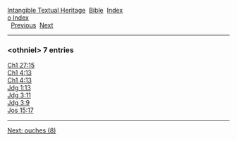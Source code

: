 [Intangible Textual Heritage](../../index)  [Bible](../index) 
[Index](index)   
[o Index](_o_)  
  [Previous](c08105)  [Next](c08107) 

------------------------------------------------------------------------

### &lt;othniel&gt; 7 entries

[Ch1 27:15](../kjv/ch1027.htm#015)  
[Ch1 4:13](../kjv/ch1004.htm#013)  
[Ch1 4:13](../kjv/ch1004.htm#013)  
[Jdg 1:13](../kjv/jdg001.htm#013)  
[Jdg 3:11](../kjv/jdg003.htm#011)  
[Jdg 3:9](../kjv/jdg003.htm#009)  
[Jos 15:17](../kjv/jos015.htm#017)  

------------------------------------------------------------------------

[Next: ouches (8)](c08107)
